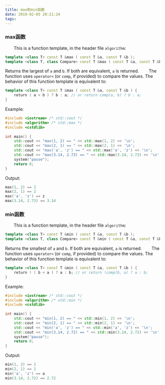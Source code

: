 ```yaml
---
title: max和min函数
date: 2019-02-05 20:21:24
tags:
---
```

### max函数

&emsp;&emsp;This is a function template, in the header file `algorithm`:

``` cpp
template <class T> const T &max ( const T &a, const T &b );
template <class T, class Compare> const T &max ( const T &a, const T &b, Compare comp );
```

Returns the largest of `a` and `b`. If both are equivalent, `a` is returned.
&emsp;&emsp;The function uses `operator<` (or `comp`, if provided) to compare the values. The behavior of this function template is equivalent to:

``` cpp
template <class T> const T &max ( const T &a, const T &b ) {
    return ( a < b ) ? b : a; // or return comp(a, b) ? b : a;
}
```

Example:

``` cpp
#include <iostream> /* std::cout */
#include <algorithm> /* std::max */
#include <cstdlib>
​
int main() {
    std::cout << "max(1, 2) == " << std::max(1, 2) << '\n';
    std::cout << "max(2, 1) == " << std::max(2, 1) << '\n';
    std::cout << "max('a', 'z') == " << std::max('a', 'z') << '\n';
    std::cout << "max(3.14, 2.73) == " << std::max(3.14, 2.73) << '\n';
    system("pause");
    return 0;
}
```

Output:

``` cpp
max(1, 2) == 2
max(2, 1) == 2
max('a', 'z') == z
max(3.14, 2.73) == 3.14
```

### min函数

&emsp;&emsp;This is a function template, in the header file `algorithm`:

``` cpp
template <class T> const T &min ( const T &a, const T &b );
template <class T, class Compare> const T &min ( const T &a, const T &b, Compare comp );
```

Returns the smallest of `a` and `b`. If both are equivalent, `a` is returned.
&emsp;&emsp;The function uses `operator<` (or `comp`, if provided) to compare the values. The behavior of this function template is equivalent to:

``` cpp
template <class T> const T &min ( const T &a, const T &b ) {
    return ! ( b < a ) ? a : b; // or return !comp(b, a) ? a : b;
}
```

Example:

``` cpp
#include <iostream> /* std::cout */
#include <algorithm> /* std::min */
#include <cstdlib>
​
int main() {
    std::cout << "min(1, 2) == " << std::min(1, 2) << '\n';
    std::cout << "min(2, 1) == " << std::min(2, 1) << '\n';
    std::cout << "min('a', 'z') == " << std::min('a', 'z') << '\n';
    std::cout << "min(3.14, 2.72) == " << std::min(3.14, 2.72) << '\n';
    system("pause");
    return 0;
}
```

Output:

``` cpp
min(1, 2) == 1
min(2, 1) == 1
min('a', 'z') == a
min(3.14, 2.72) == 2.72
```